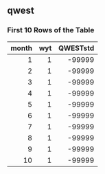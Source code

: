 ## qwest
### First 10 Rows of the Table
|   month |   wyt |   QWESTstd |
|--------:|------:|-----------:|
|       1 |     1 |     -99999 |
|       2 |     1 |     -99999 |
|       3 |     1 |     -99999 |
|       4 |     1 |     -99999 |
|       5 |     1 |     -99999 |
|       6 |     1 |     -99999 |
|       7 |     1 |     -99999 |
|       8 |     1 |     -99999 |
|       9 |     1 |     -99999 |
|      10 |     1 |     -99999 |